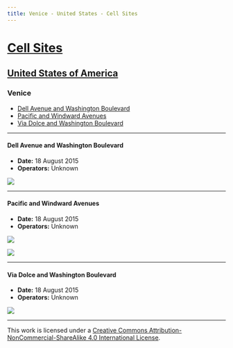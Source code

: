 ```yaml
---
title: Venice - United States - Cell Sites
---
```


# [Cell Sites](../)

## [United States of America](./)

### Venice

* [Dell Avenue and Washington Boulevard](#dell-avenue-and-washington-boulevard)
* [Pacific and Windward Avenues](#pacific-and-windward-avenues)
* [Via Dolce and Washington Boulevard](#via-dolce-and-washington-boulevard)

---

#### Dell Avenue and Washington Boulevard

* **Date:** 18 August 2015
* **Operators:** Unknown

![](https://f001.backblazeb2.com/file/CellSites/US/20150818-062812.jpg)

---

#### Pacific and Windward Avenues

* **Date:** 18 August 2015
* **Operators:** Unknown

![](https://f001.backblazeb2.com/file/CellSites/US/20150818-121446.jpg)

![](https://f001.backblazeb2.com/file/CellSites/US/20150818-121510.jpg)

---

#### Via Dolce and Washington Boulevard

* **Date:** 18 August 2015
* **Operators:** Unknown

![](https://f001.backblazeb2.com/file/CellSites/US/20150818-062505.jpg)

---

This work is licensed under a [Creative Commons Attribution-NonCommercial-ShareAlike 4.0 International License](http://creativecommons.org/licenses/by-nc-sa/4.0/).
